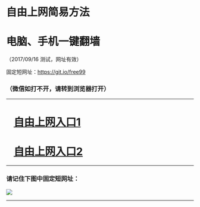 ﻿# 自由上网简易方法

# 电脑、手机一键翻墙

（2017/09/16 测试，网址有效）

固定短网址：https://git.io/free99

### （微信如打不开，请转到浏览器打开）


***





# &nbsp;&nbsp; <a href="http://ft26238327.fwq-tz1003.online/fwqtz01.html?t=091600132371 " target="_blank">自由上网入口1</a>
# &nbsp;&nbsp; <a href="http://ft2817519210.fwq-tz1004.online/fwqtz02.html?t=09160011371 " target="_blank">自由上网入口2</a>
***

### 请记住下图中固定短网址：

<img src="https://s3-us-west-2.amazonaws.com/fwq-1001/yjfq-20170905okok.png" /> 


***


